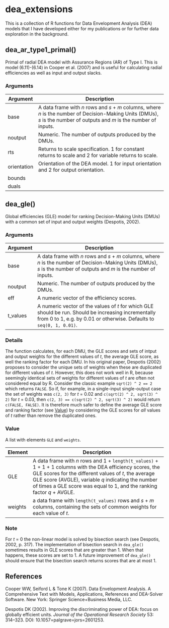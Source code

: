 # dea_extensions

This is a collection of R functions for Data Envelopment Analysis (DEA) models that I have developed either for my publications or for further data exploration in the background.

## dea_ar_type1_primal()
Primal of radial DEA model with Assurance Regions (AR) of Type I. This is model (6.11)-(6.14) in Cooper et al. (2007) and is useful for calculating radial efficiencies as well as input and output slacks.

### Arguments

| Argument  | Description |
| ------------- | ------------- |
| base          | A data frame with *n* rows and *s* + *m* columns, where *n* is the number of Decision-Making Units (DMUs), *s* is the number of outputs and *m* is the number of inputs.  |
| noutput       | Numeric. The number of outputs produced by the DMUs.  |
| rts           | Returns to scale specification. 1 for constant returns to scale and 2 for variable returns to scale.  |
| orientation   | Orientation of the DEA model. 1 for input orientation and 2 for output orientation.  |
| bounds        |   |
| duals        |   |


## dea_gle()

Global efficiencies (GLE) model for ranking Decision-Making Units (DMUs) with a common set of input and output weights (Despotis, 2002).

### Arguments

| Argument  | Description |
| ------------- | ------------- |
| base          | A data frame with *n* rows and *s* + *m* columns, where *n* is the number of Decision-Making Units (DMUs), *s* is the number of outputs and *m* is the number of inputs.  |
| noutput       | Numeric. The number of outputs produced by the DMUs.  |
| eff           | A numeric vector of the efficiency scores.  |
| t_values      | A numeric vector of the values of *t* for which GLE should be run. Should be increasing incrementally from 0 to 1, e.g. by 0.01 or otherwise. Defaults to `seq(0, 1, 0.01)`. |

### Details
The function calculates, for each DMU, the GLE scores and sets of intput and output weights for the different values of *t*, the average GLE score, as well the ranking factor for each DMU. In his original paper, Despotis (2002) proposes to consider the unique sets of weights when these are duplicated for different values of *t*. However, this does not work well in R, because seemingly identical sets of weights for different values of *t* are often not considered equal by R. Consider the classic example `sqrt(2) ^ 2 == 2` which returns `FALSE`. So if, for example, in a single-input single-output case the set of weights was `c(2, 3)` for *t* = 0.02 and `c(sqrt(2) ^ 2, sqrt(3) ^ 2)` for *t* = 0.03, then `c(2, 3) == c(sqrt(2) ^ 2, sqrt(3) ^ 2)` would return `c(FALSE, FALSE)`. It is therefore much safer to define the average GLE score and ranking factor (see [Value](#Value)) by considering the GLE scores for *all* values of *t* rather than remove the duplicated ones.

### Value
A list with elements `GLE` and `weights`.

| Element  | Description |
| ------------- | ------------- |
| GLE          | A data frame with *n* rows and 1 + `length(t_values)` + 1 + 1 + 1 columns with the DEA efficiency scores, the GLE scores for the different values of *t*, the average GLE score (AVGLE), variable *q* indicating the number of times a GLE score was equal to 1, and the ranking factor *q* + AVGLE.  |
| weights       | a data frame with `length(t_values)` rows and *s* + *m* columns, containing the sets of common weights for each value of *t*. |

### Note
For *t* = 0 the non-linear model is solved by bisection search (see Despotis, 2002, p. 317). The implementation of bisection search in `dea_gle()` sometimes results in GLE scores that are greater than 1. When that happens, these scores are set to 1. A future improvement of `dea_gle()` should ensure that the bisection search returns scores that are at most 1.

## References
Cooper WW, Seiford L & Tone K (2007). Data Envelopment Analysis. A Comprehensive Text with Models, Applications, References and DEA-Solver Software. New York: Springer Science+Business Media, LLC.

Despotis DK (2002). Improving the discriminating power of DEA: focus on globally efficient units. *Journal of the Operational Research Society* 53: 314–323. DOI: 10.1057=palgrave=jors=2601253.
